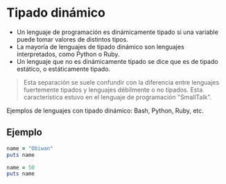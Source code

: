 
# Tipado dinámico

* Un lenguaje de programación es dinámicamente tipado si una variable puede tomar valores de distintos tipos.
* La mayoría de lenguajes de tipado dinámico son lenguajes interpretados, como Python o Ruby.
* Un lenguaje que no es dinámicamente tipado se dice que es de tipado estático, o estáticamente tipado.

> Esta separación se suele confundir con la diferencia entre lenguajes fuertemente tipados y lenguajes débilmente o no tipados. Esta característica estuvo en el lenguaje de programación "SmallTalk".

Ejemplos de lenguajes con tipado dinámico: Bash, Python, Ruby, etc.

## Ejemplo

```ruby
name = "Obiwan"
puts name

name = 50
puts name
```
